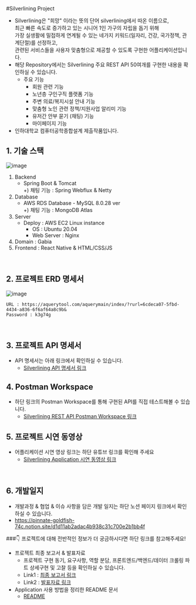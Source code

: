 #Silverlining Project
- Silverlining은 "희망" 이라는 뜻의 단어 silverlining에서 따온 이름으로, <br>
  최근 빠른 속도로 증가하고 있는 시니어 1인 가구의 자립을 돕기 위해 <br>
  가장 실생활에 밀접하게 연계될 수 있는 네가지 키워드(일자리, 건강, 국가정책, 관계단절)를 선정하고,<br>
  관련된 서비스들을 사용자 맞춤형으로 제공할 수 있도록 구현한 어플리케이션입니다.
- 해당 Repository에서는 Silverlining 주요 REST API 50여개를 구현한 내용을 확인하실 수 있습니다.
    - 주요 기능
        - 회원 관련 기능
        - 노년층 구인구직 플랫폼 기능
        - 주변 의료/복지시설 안내 기능
        - 맞춤형 노인 관련 정책/지원사업 알리미 기능
        - 유저간 안부 묻기 (채팅) 기능
        - 마이페이지 기능
- 인하대학교 컴퓨터공학종합설계 제출작품입니다.

## 1. 기술 스택
![image](https://user-images.githubusercontent.com/65891711/175073771-b1edd892-04a2-43d7-b679-6692e7f37fa5.png)

1) Backend 
   - Spring Boot & Tomcat
    <br> +) 채팅 기능 : Spring Webflux & Netty
2) Database 
   - AWS RDS Database - MySQL 8.0.28 ver
    <br> +) 채팅 기능 : MongoDB Atlas
3) Server
    - Deploy : AWS EC2 Linux instance
        - OS : Ubuntu 20.04
        - Web Server : Nginx
3) Domain : Gabia
4) Frontend : React Native & HTML/CSS/JS 


<br>

## 2. 프로젝트 ERD 명세서
![image](https://user-images.githubusercontent.com/65891711/175077278-eeecbdc6-e5fe-4e2b-b9ec-209b6465f828.png)


    URL : https://aquerytool.com/aquerymain/index/?rurl=6cdeca07-5fbd-4434-a836-6f6af64a8c9b&
    Password : k3g74g

<br>

## 3. 프로젝트 API 명세서
 
- API 명세서는 아래 링크에서 확인하실 수 있습니다.
    - [Silverlining API 명세서 링크](https://docs.google.com/spreadsheets/d/1HNS7wKWTMWdajW-vgZdG2_wL1ba2Hm0p/edit?usp=sharing&ouid=117173717945581994159&rtpof=true&sd=true)



## 4. Postman Workspace
- 하단 링크의 Postman Workspace를 통해 구현된 API를 직접 테스트해볼 수 있습니다. 
    - [Silverlining REST API Postman Workspace 링크](https://go.postman.co/workspace/My-Workspace~2076f76c-8fbc-4f7f-8345-829fd66ca175/collection/19267267-e76a74b6-735e-47ca-bb33-917b00c1c10f?action=share&creator=19267267)


## 5. 프로젝트 시연 동영상
- 어플리케이션 시연 영상 링크는 하단 유튜브 링크를 확인해 주세요 
    - [Silverlining Application 시연 동영상 링크](https://youtu.be/qM8MSkGH6R0)
<br>



## 6. 개발일지 
- 개발과정 & 협업 & 이슈 사항을 담은 개발 일지는 하단 노션 페이지 링크에서 확인하실 수 있습니다.
 - https://pinnate-goldfish-74c.notion.site/d1d11ab2adac4b938c31c700e2b1bb4f



###:point_down: 프로젝트에 대해 전반적인 정보가 더 궁금하시다면 하단 링크를 참고해주세요! <br>
- 프로젝트 최종 보고서 & 발표자료
  - 프로젝트 구현 동기, 요구사항, 역할 분담, 프론트엔드/백엔드/데이터 크롤링 파트 상세구현 및 고찰 등을 확인하실 수 있습니다.
  - Link1 : [최종 보고서 링크](https://docs.google.com/document/d/1ayuLWrQsmPCM-mrkjZgttW0uWZ1_-ErK/edit?usp=sharing&ouid=117173717945581994159&rtpof=true&sd=true)
  - Link2 : [발표자료 링크](https://www.miricanvas.com/v/1x4d73)
- Application 사용 방법을 정리한 README 문서
    -  [README](https://docs.google.com/document/d/17Qh7C_ieFNpOlDuZiuxv_mC0hYgzy6gg/edit?usp=sharing&ouid=117173717945581994159&rtpof=true&sd=true)